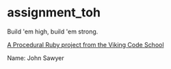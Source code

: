 assignment_toh
==============

Build 'em high, build 'em strong.

[A Procedural Ruby project from the Viking Code School](http://www.vikingcodeschool.com)

Name: John Sawyer